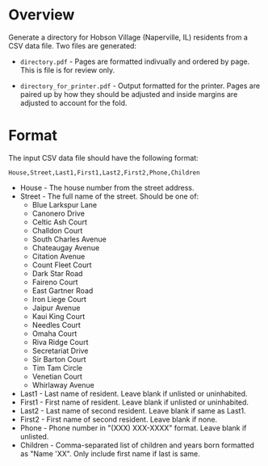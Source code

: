 # Overview

Generate a directory for Hobson Village (Naperville, IL) residents from
a CSV data file.  Two files are generated:

 * `directory.pdf` - Pages are formatted indivually and ordered by page.
   This is file is for review only.

 * `directory_for_printer.pdf` - Output formatted for the printer.
   Pages are paired up by how they should be adjusted and inside margins
   are adjusted to account for the fold.

# Format

The input CSV data file should have the following format:

    House,Street,Last1,First1,Last2,First2,Phone,Children

 * House - The house number from the street address.
 * Street - The full name of the street.  Should be one of:
   * Blue Larkspur Lane
   * Canonero Drive
   * Celtic Ash Court
   * Challdon Court
   * South Charles Avenue
   * Chateaugay Avenue
   * Citation Avenue
   * Count Fleet Court
   * Dark Star Road
   * Faireno Court
   * East Gartner Road
   * Iron Liege Court
   * Jaipur Avenue
   * Kaui King Court
   * Needles Court
   * Omaha Court
   * Riva Ridge Court
   * Secretariat Drive
   * Sir Barton Court
   * Tim Tam Circle
   * Venetian Court
   * Whirlaway Avenue
 * Last1 - Last name of resident.  Leave blank if unlisted or
   uninhabited.
 * First1 - First name of resident.  Leave blank if unlisted or
   uninhabited.
 * Last2 - Last name of second resident.  Leave blank if same as Last1.
 * First2 - First name of second resident.  Leave blank if none.
 * Phone - Phone number in "(XXX) XXX-XXXX" format.  Leave blank if
   unlisted.
 * Children - Comma-separated list of children and years born formatted
   as "Name 'XX".  Only include first name if last is same.
